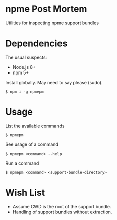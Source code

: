 # npme Post Mortem
Utilities for inspecting npme support bundles

# Dependencies
The usual suspects:
- Node.js 8+
- npm 5+

Install globally. May need to say please (sudo).
```
$ npm i -g npmepm
```

# Usage

List the available commands
```
$ npmepm
```

See usage of a command
```
$ npmepm <command> --help
```

Run a command
```
$ npmepm <command> <support-bundle-directory>
```

# Wish List
- Assume CWD is the root of the support bundle.
- Handling of support bundles without extraction.


